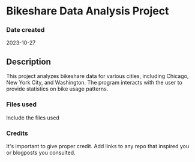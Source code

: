 # Bikeshare Data Analysis Project

### Date created
2023-10-27


## Description
This project analyzes bikeshare data for various cities, including Chicago, New York City, and Washington. The program interacts with the user to provide statistics on bike usage patterns.


### Files used
Include the files used

### Credits
It's important to give proper credit. Add links to any repo that inspired you or blogposts you consulted.

